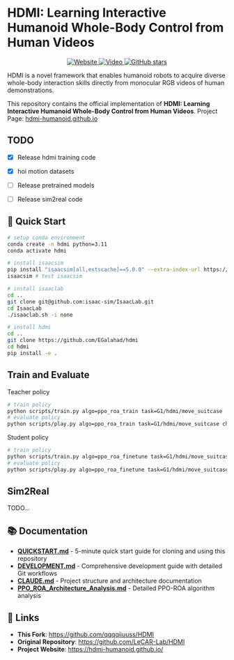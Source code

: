 # HDMI: Learning Interactive Humanoid Whole-Body Control from Human Videos

<div align="center">

<!-- Website badge -->
<a href="https://hdmi-humanoid.github.io/">
  <img alt="Website" src="https://img.shields.io/badge/Website-Visit-blue?style=flat&logo=google-chrome"/>
</a>

<!-- Video badge -->
<a href="https://www.youtube.com/watch?v=GvIBzM7ieaA&list=PL0WMh2z6WXob0roqIb-AG6w7nQpCHyR0Z&index=12">
  <img alt="Video" src="https://img.shields.io/badge/Video-YouTube-red?style=flat&logo=youtube"/>
</a>

<!-- Arxiv badge (uncomment when ready) -->
<!--
<a href="https://arxiv.org/pdf/2502.01143">
  <img alt="Arxiv" src="https://img.shields.io/badge/Paper-Arxiv-b31b1b?style=flat&logo=arxiv"/>
</a>
-->

<a href="https://github.com/LeCAR-Lab/HDMI/stargazers">
    <img alt="GitHub stars" src="https://img.shields.io/github/stars/LeCAR-Lab/HDMI?style=social"/>
</a>


</div>

HDMI is a novel framework that enables humanoid robots to acquire diverse whole-body interaction skills directly from monocular RGB videos of human demonstrations.

This repository contains the official implementation of **HDMI: Learning Interactive Humanoid Whole-Body Control from Human Videos**.
Project Page: [hdmi-humanoid.github.io](https://hdmi-humanoid.github.io/#/)


## TODO
- [x] Release hdmi training code 
- [x] hoi motion datasets
- [ ] Release pretrained models
- [ ] Release sim2real code


## 🚀 Quick Start

```bash
# setup conda environment
conda create -n hdmi python=3.11
conda activate hdmi

# install isaacsim
pip install "isaacsim[all,extscache]==5.0.0" --extra-index-url https://pypi.nvidia.com
isaacsim # test isaacsim

# install isaaclab
cd ..
git clone git@github.com:isaac-sim/IsaacLab.git
cd IsaacLab
./isaaclab.sh -i none

# install hdmi
cd ..
git clone https://github.com/EGalahad/hdmi
cd hdmi
pip install -e .

```

## Train and Evaluate

Teacher policy 
```bash
# train policy
python scripts/train.py algo=ppo_roa_train task=G1/hdmi/move_suitcase
# evaluate policy
python scripts/play.py algo=ppo_roa_train task=G1/hdmi/move_suitcase checkpoint_path=run:<wandb-run-path>
```

Student policy
```bash
# train policy
python scripts/train.py algo=ppo_roa_finetune task=G1/hdmi/move_suitcase checkpoint_path=run:<teacher_wandb-run-path>
# evaluate policy
python scripts/play.py algo=ppo_roa_finetune task=G1/hdmi/move_suitcase checkpoint_path=run:<student_wandb-run-path>
```
## Sim2Real

TODO...

## 📚 Documentation

- **[QUICKSTART.md](./QUICKSTART.md)** - 5-minute quick start guide for cloning and using this repository
- **[DEVELOPMENT.md](./DEVELOPMENT.md)** - Comprehensive development guide with detailed Git workflows
- **[CLAUDE.md](./CLAUDE.md)** - Project structure and architecture documentation
- **[PPO_ROA_Architecture_Analysis.md](./PPO_ROA_Architecture_Analysis.md)** - Detailed PPO-ROA algorithm analysis

## 🔗 Links

- **This Fork**: https://github.com/qqqqiiuuss/HDMI
- **Original Repository**: https://github.com/LeCAR-Lab/HDMI
- **Project Website**: https://hdmi-humanoid.github.io/
